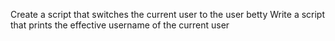 Create a script that switches the current user to the user betty Write a script that prints the effective username of the current user 
